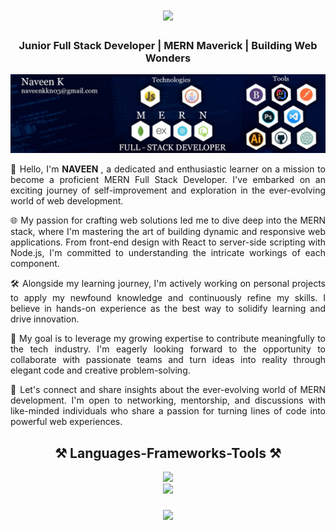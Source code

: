 <h1 align="center">
    <img src="https://readme-typing-svg.herokuapp.com/?font=Righteous&size=35&center=true&vCenter=true&width=500&height=70&duration=4000&lines=Hi+There!+👋;+I'm+Naveen;" />
</h1>

<h3 align="center">Junior Full Stack Developer | MERN Maverick | Building Web Wonders</h3>

<p align="left"> <img src="https://github.com/naveenkarmegam/naveenkarmegam/blob/3b2abb321b67ba7fb8064331485825f9433723b1/BACKGROUND.jpg" alt="naveenkarmegam" /> </p>

<div align="justify">
 
👋 Hello, I'm <b>NAVEEN </b>, a dedicated and enthusiastic learner on a mission to become a proficient MERN Full Stack Developer. I've embarked on an exciting journey of self-improvement and exploration in the ever-evolving world of web development.

🌐 My passion for crafting web solutions led me to dive deep into the MERN stack, where I'm mastering the art of building dynamic and responsive web applications. From front-end design with React to server-side scripting with Node.js, I'm committed to understanding the intricate workings of each component.

🛠️ Alongside my learning journey, I'm actively working on personal projects to apply my newfound knowledge and continuously refine my skills. I believe in hands-on experience as the best way to solidify learning and drive innovation.

🚀 My goal is to leverage my growing expertise to contribute meaningfully to the tech industry. I'm eagerly looking forward to the opportunity to collaborate with passionate teams and turn ideas into reality through elegant code and creative problem-solving.

🌟 Let's connect and share insights about the ever-evolving world of MERN development. I'm open to networking, mentorship, and discussions with like-minded individuals who share a passion for turning lines of code into powerful web experiences.

 </div>

<div align="center">
<h2 align="center">⚒️ Languages-Frameworks-Tools ⚒️</h2>
    <img src="https://skillicons.dev/icons?i=javascript,mongodb,express,react,nodejs,java,python,github" /><br>
    <img src="https://skillicons.dev/icons?i=html,css,bootstrap,mysql,vscode,photoshop,illustrator,premiere pro,git" />
</div>
<!-- <h2 align="center">⚡ Stats ⚡</h2>
<br>
<div align=center>
  <img width=390 src="https://streak-stats.demolab.com/?user=salesp07&count_private=true&theme=react&border_radius=10" alt="streak stats"/>
  <img width=390 src="https://github-readme-stats-salesp07.vercel.app/api?username=salesp07&count_private=true&show_icons=true&theme=react&rank_icon=github&border_radius=10" alt="readme stats" />
  <br/>
  <img width=325 align="center" src="https://github-readme-stats-salesp07.vercel.app/api/top-langs/?username=salesp07&hide=HTML&langs_count=8&layout=compact&theme=react&border_radius=10&size_weight=0.5&count_weight=0.5&exclude_repo=github-readme-stats" alt="top langs" />
</div> -->
<h3 align="center">
    <img src="https://readme-typing-svg.herokuapp.com/?font=Righteous&size=25&center=true&vCenter=true&width=500&height=70&duration=4000&lines=Thanks+for+visiting!+✌️;+Shoot+me+a+message+on+Linkedin!;I'm+always+down+to+collab+:)">
</h3>
<br/>

